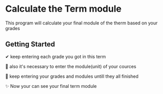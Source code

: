 # Calculate the Term module
 This program will calculate your final module of the therm based on your grades
 ## Getting Started
✔ keep entering each grade you got in this term

👀 also it's necessary to enter the module(unit) of your cources

👏 keep entering your grades and modules untill they all finished

✨ Now your can see your final term module

